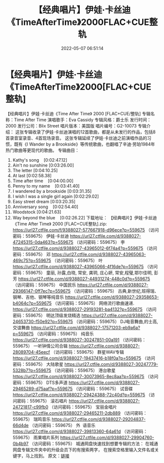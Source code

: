 ﻿---
title: 【经典唱片】伊娃·卡丝迪《TimeAfterTime》2000FLAC+CUE整轨
date: 2022-05-07 06:51:14
categories: 外语音乐
tags: 外语音乐
---
# 【经典唱片】伊娃·卡丝迪《TimeAfterTime》2000[FLAC+CUE整轨]

【经典唱片】伊娃·卡丝迪《Time After Time》
2000 [FLAC+CUE/整轨]
专辑名称：Time After
Time
演唱歌手：Eva Cassidy
专辑风格：爵士乐
发行时间：2000
发行公司：Blix Street
唱片版本：美国版
唱片编号：G2-10073
专辑介绍：
这张专辑收录了伊娃·卡丝迪演唱的12首歌曲，都是从未发行的作品，包括8首录音室录音、4首现场录音。
这张专辑延续了伊娃·卡丝迪之前演唱作品的习惯，既有《I
Wander by a Brookside》等传统歌曲，也翻唱了辛迪·劳珀1984年热门歌曲等更现代的歌曲。
专辑曲目：
01. Kathy's
song    [0:02:47.12]
02. Ain't no
sunshine
[0:03:26.00]
03. The
letter
[0:04:10.25]
04. At last
[0:02:58.38]
05. Time after
time    [0:04:00.00]
06. Penny to my
name    [0:03:41.40]
07. I wandered by a
brookside
[0:03:31.35]
08. I wish I was a single girl
again
[0:02:29.02]
09. Easy street
dream
[0:03:20.35]
10. Anniversary
song    [0:02:54.40]
11. Woodstock
[0:04:21.63]
12. Way beyond the
blue    [0:02:26.22]
下载地址：
【经典唱片】伊娃·卡丝迪《Time After Time》 2000 [FLAC+CUE整轨].zip: https://url27.ctfile.com/f/9388027-577667918-d96ece?p=559675
（访问密码：559675）
伊娃·卡丝迪
https://url27.ctfile.com/d/9388027-47245315-0da463?p=559675
（访问密码：559675）
李
https://url27.ctfile.com/d/9388027-43965012-6f74a4?p=559675
（访问密码：559675）
邓
https://url27.ctfile.com/d/9388027-43965063-469c75?p=559675
（访问密码：559675）
叶
https://url27.ctfile.com/d/9388027-43965066-4f16de?p=559675
（访问密码：559675）
童丽, 孙露,白晓, 常安, 龚玥, 庄心妍, 常安,程璧,鄂尔佳明, 彭芳
https://url27.ctfile.com/d/9388027-44931274-448c0d?p=559675
（访问密码：559675）
中国民乐
https://url27.ctfile.com/d/9388027-29366147-0ff7ec?p=559675
（访问密码：559675）
古典,新世纪,班得瑞、钢琴、吉他、钢琴等纯音乐
https://url27.ctfile.com/d/9388027-29358653-b4064c?p=559675
（访问密码：559675）
网络流行歌曲速递.
https://url27.ctfile.com/d/9388027-29193281-ba4132?p=559675
（访问密码：559675）
明达顶级发烧精选
https://url27.ctfile.com/d/9388027-24653730-f50e92?p=559675
（访问密码：559675）
DJ电音舞曲,的士高, 交谊舞曲
https://url27.ctfile.com/d/9388027-17571203-eb9a6a?p=559675
（访问密码：559675）
纯音乐
https://url27.ctfile.com/d/9388027-30247851-00a191
（访问密码：559675）
一听钟情公司合辑
https://url27.ctfile.com/d/9388027-28089704-45eecf
（访问密码：559675）
群星WAV专辑
https://url27.ctfile.com/d/9388027-19437416-b18f0a?p=559675
（访问密码：559675）
大陆歌星
https://url27.ctfile.com/d/9388027-30247779-5328b7?p=559675
（访问密码：559675）
港台歌星
https://url27.ctfile.com/d/9388027-30073965-8ec8aa?p=559675
（访问密码：559675）
DTS多声道
https://url27.ctfile.com/d/9388027-29465289-d75aaf?p=559675
（访问密码：559675）
试音碟
https://url27.ctfile.com/d/9388027-29424388-72c40d?p=559675
（访问密码：559675）
滚石唱片
https://url27.ctfile.com/d/9388027-24721817-c99fb0
（访问密码：559675）
宝丽金唱片
https://url27.ctfile.com/d/9388027-29465211-2db889
（访问密码：559675）
瑞鸣音乐
https://url27.ctfile.com/d/9388027-29204837-66d4de
（访问密码：559675）
外  语音乐
https://url27.ctfile.com/d/9388027-39813360-64a61d
（访问密码：559675）
雨果唱片系列
https://url27.ctfile.com/d/9388027-29904760-0b4b97
（访问密码：559675）
城通网盘快速找到想要专辑的方法：
在城通网盘专辑文件夹中的升级会员下的有搜索两字，
在搜索空格里输入文件名或关键字，马上找到。
原文：[链接](https://blog.sina.com.cn/s/blog_1647c7e7601030x3c.html)